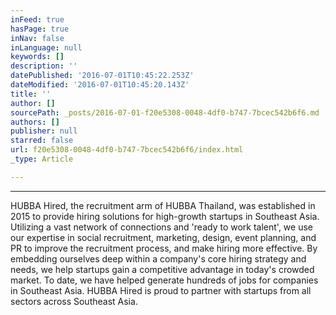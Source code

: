```yaml
---
inFeed: true
hasPage: true
inNav: false
inLanguage: null
keywords: []
description: ''
datePublished: '2016-07-01T10:45:22.253Z'
dateModified: '2016-07-01T10:45:20.143Z'
title: ''
author: []
sourcePath: _posts/2016-07-01-f20e5308-0048-4df0-b747-7bcec542b6f6.md
authors: []
publisher: null
starred: false
url: f20e5308-0048-4df0-b747-7bcec542b6f6/index.html
_type: Article

---
```

****

HUBBA Hired, the recruitment arm of HUBBA Thailand, was established in 2015 to provide hiring solutions for high-growth startups in Southeast Asia. Utilizing a vast network of connections and 'ready to work talent', we use our expertise in social recruitment, marketing, design, event planning, and PR to improve the recruitment process, and make hiring more effective. By embedding ourselves deep within a company's core hiring strategy and needs, we help startups gain a competitive advantage in today's crowded market. To date, we have helped generate hundreds of jobs for companies in Southeast Asia. HUBBA Hired is proud to partner with startups from all sectors across Southeast Asia.